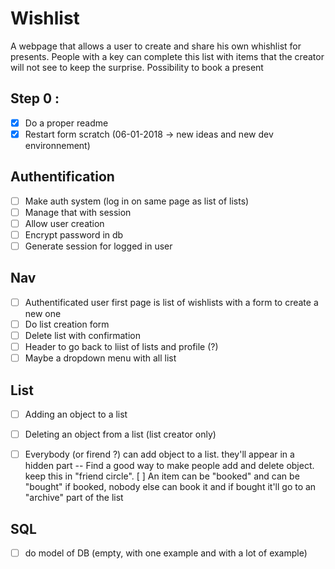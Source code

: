 # Wishlist

A webpage that allows a user to create and share his own whishlist for presents.
People with a key can complete this list with items that the creator will not see to keep the surprise.
Possibility to book a present

## Step 0 : 
- [X] Do a proper readme
- [X] Restart form scratch (06-01-2018 ->  new ideas and new dev environnement)

## Authentification
- [ ] Make auth system (log in on same page as list of lists)
- [ ] Manage that with session
- [ ] Allow user creation
- [ ] Encrypt password in db
- [ ] Generate session for logged in user

## Nav
- [ ] Authentificated user first page is list of wishlists with a form to create a new one
- [ ] Do list creation form
- [ ] Delete list with confirmation
- [ ] Header to go back to liist of lists and profile (?)
- [ ] Maybe a dropdown menu with all list

## List 
- [ ] Adding an object to a list
- [ ] Deleting an object from a list (list creator only)
- [ ] Everybody (or firend ?) can add object to a list. they'll appear in a hidden part
-- Find a good way to make people add and delete object. keep this in "friend circle". 
[ ] An item can be "booked" and can be "bought" if booked, nobody else can book it and if bought it'll go to an "archive" part of the list


## SQL 
- [ ] do model of DB (empty, with one example and with a lot of example)